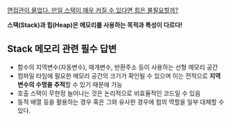[면접관이 물었다. 만일 스택이 매우 커질 수 있다면 힙은 불필요할까?](https://www.youtube.com/watch?v=9TSojdIr8Q0)

**스택(Stack)과 힙(Heap)은 메모리를 사용하는 목적과 특성이 다르다!**
## Stack 메모리 관련 필수 답변
- 함수의 지역변수(자동변수), 매개변수, 반환주소 등이 사용하는 선형 메모리 공간
- 컴파일 타임에 필요한 메모리 공간의 크기가 확인될 수 있으며 이는 전적으로 **지역변수의 수명을 추적**할 수 있기 때문에 가능
- 호출 스택이 무한정 늘어나는 것은 논리적으로 비효율적인 코드일 수 있음
- 동적 배열 등을 활용하는 경우 혹은 그와 유사한 경우에 힙의 역할을 일부 대체할 수 있다.